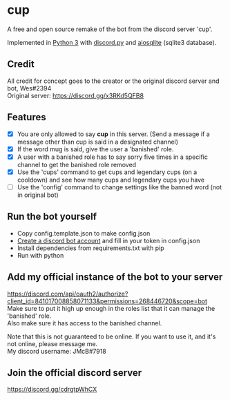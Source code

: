# cup
A free and open source remake of the bot from the discord server 'cup'.

Implemented in [Python 3](https://python.org) with [discord.py](https://discordpy.readthedocs.io) and [aiosqlite](https://aiosqlite.omnilib.dev) (sqlite3 database).

## Credit

All credit for concept goes to the creator or the original discord server and bot, Wes#2394    
Original server: https://discord.gg/x3RKd5QFB8

## Features
- [x] You are only allowed to say **cup** in this server. (Send a message if a message other than cup is said in a designated channel)
- [x] If the word mug is said, give the user a 'banished' role.
- [x] A user with a banished role has to say sorry five times in a specific channel to get the banished role removed
- [x] Use the 'cups' command to get cups and legendary cups (on a cooldown) and see how many cups and legendary cups you have
- [ ] Use the 'config' command to change settings like the banned word (not in original bot)

## Run the bot yourself

- Copy config.template.json to make config.json
- [Create a discord bot account](https://discordpy.readthedocs.io/en/latest/discord.html) and fill in your token in config.json
- Install dependencies from requirements.txt with pip
- Run with python

## Add my official instance of the bot to your server

https://discord.com/api/oauth2/authorize?client_id=841017008858071133&permissions=268446720&scope=bot    
Make sure to put it high up enough in the roles list that it can manage the 'banished' role.    
Also make sure it has access to the banished channel.

Note that this is not guaranteed to be online. If you want to use it, and it's not online, please message me.    
My discord username: JMcB#7918

## Join the official discord server
https://discord.gg/cdrgtpWhCX
